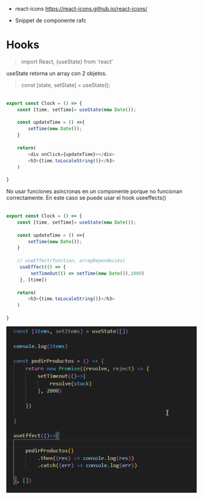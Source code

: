 * react-icons
https://react-icons.github.io/react-icons/

* Snippet de componente
rafc

# Hooks

> import React, {useState} from 'react'

useState retorna un array con 2 objetos.
> const [state, setState] = useState();

```Javascript

export const Clock = () => {
    const [time, setTime]= useState(new Date());
    
    const updateTime = () =>{
        setTime(new Date());
    }

    return(
        <div onClick={updateTime}></div>
        <h3>{time.toLocaleString()}</h3>
    )

}
```

No usar funciones asincronas en un componente porque no funcionan correctamente. En este caso se puede usar el hook useeffects()

```Javascript

export const Clock = () => {
    const [time, setTime]= useState(new Date());
    
    const updateTime = () =>{
        setTime(new Date());
    }

    // useEffect(function, arrayDependecies)
     useEffect(() => {
         setTimeOut(() => setTime(new Date()),1000)
     }, [time])

    return(
        <h3>{time.toLocaleString()}</h3>
    )

}
```

![](Screenshots/2021-10-02-13-22-25.png)

